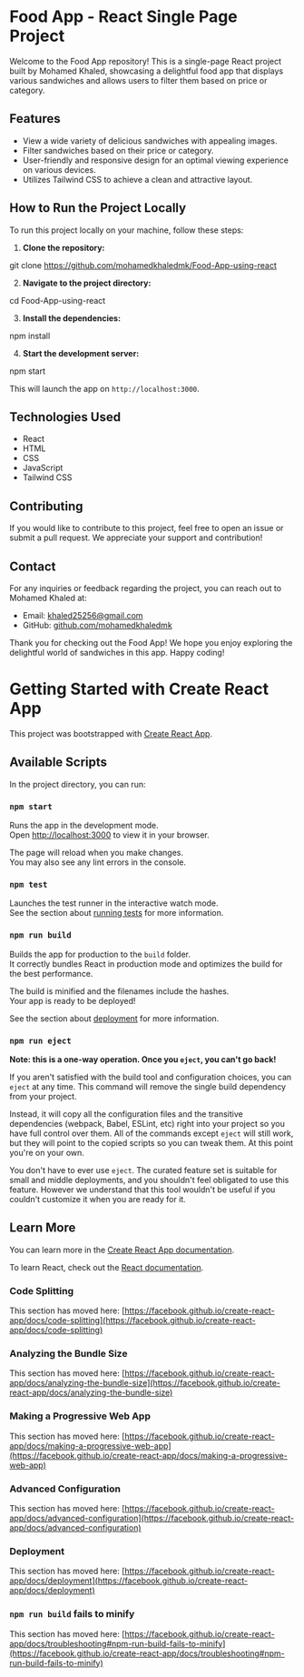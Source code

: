 # Food App - React Single Page Project

Welcome to the Food App repository! This is a single-page React project built by Mohamed Khaled, showcasing a delightful food app that displays various sandwiches and allows users to filter them based on price or category.

## Features

- View a wide variety of delicious sandwiches with appealing images.
- Filter sandwiches based on their price or category.
- User-friendly and responsive design for an optimal viewing experience on various devices.
- Utilizes Tailwind CSS to achieve a clean and attractive layout.

## How to Run the Project Locally

To run this project locally on your machine, follow these steps:

1. **Clone the repository:**

git clone https://github.com/mohamedkhaledmk/Food-App-using-react


2. **Navigate to the project directory:**

cd Food-App-using-react


3. **Install the dependencies:**

npm install


4. **Start the development server:**

npm start


This will launch the app on `http://localhost:3000`.

## Technologies Used

- React
- HTML
- CSS
- JavaScript
- Tailwind CSS

## Contributing

If you would like to contribute to this project, feel free to open an issue or submit a pull request. We appreciate your support and contribution!

## Contact

For any inquiries or feedback regarding the project, you can reach out to Mohamed Khaled at:

- Email: khaled25256@gmail.com
- GitHub: [github.com/mohamedkhaledmk](https://github.com/mohamedkhaledmk)

Thank you for checking out the Food App! We hope you enjoy exploring the delightful world of sandwiches in this app. Happy coding!







# Getting Started with Create React App

This project was bootstrapped with [Create React App](https://github.com/facebook/create-react-app).

## Available Scripts

In the project directory, you can run:

### `npm start`

Runs the app in the development mode.\
Open [http://localhost:3000](http://localhost:3000) to view it in your browser.

The page will reload when you make changes.\
You may also see any lint errors in the console.

### `npm test`

Launches the test runner in the interactive watch mode.\
See the section about [running tests](https://facebook.github.io/create-react-app/docs/running-tests) for more information.

### `npm run build`

Builds the app for production to the `build` folder.\
It correctly bundles React in production mode and optimizes the build for the best performance.

The build is minified and the filenames include the hashes.\
Your app is ready to be deployed!

See the section about [deployment](https://facebook.github.io/create-react-app/docs/deployment) for more information.

### `npm run eject`

**Note: this is a one-way operation. Once you `eject`, you can't go back!**

If you aren't satisfied with the build tool and configuration choices, you can `eject` at any time. This command will remove the single build dependency from your project.

Instead, it will copy all the configuration files and the transitive dependencies (webpack, Babel, ESLint, etc) right into your project so you have full control over them. All of the commands except `eject` will still work, but they will point to the copied scripts so you can tweak them. At this point you're on your own.

You don't have to ever use `eject`. The curated feature set is suitable for small and middle deployments, and you shouldn't feel obligated to use this feature. However we understand that this tool wouldn't be useful if you couldn't customize it when you are ready for it.

## Learn More

You can learn more in the [Create React App documentation](https://facebook.github.io/create-react-app/docs/getting-started).

To learn React, check out the [React documentation](https://reactjs.org/).

### Code Splitting

This section has moved here: [https://facebook.github.io/create-react-app/docs/code-splitting](https://facebook.github.io/create-react-app/docs/code-splitting)

### Analyzing the Bundle Size

This section has moved here: [https://facebook.github.io/create-react-app/docs/analyzing-the-bundle-size](https://facebook.github.io/create-react-app/docs/analyzing-the-bundle-size)

### Making a Progressive Web App

This section has moved here: [https://facebook.github.io/create-react-app/docs/making-a-progressive-web-app](https://facebook.github.io/create-react-app/docs/making-a-progressive-web-app)

### Advanced Configuration

This section has moved here: [https://facebook.github.io/create-react-app/docs/advanced-configuration](https://facebook.github.io/create-react-app/docs/advanced-configuration)

### Deployment

This section has moved here: [https://facebook.github.io/create-react-app/docs/deployment](https://facebook.github.io/create-react-app/docs/deployment)

### `npm run build` fails to minify

This section has moved here: [https://facebook.github.io/create-react-app/docs/troubleshooting#npm-run-build-fails-to-minify](https://facebook.github.io/create-react-app/docs/troubleshooting#npm-run-build-fails-to-minify)
